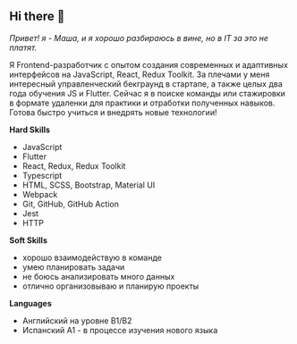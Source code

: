 ## Hi there 👋

*Привет! я - Маша, и я хорошо разбираюсь в вине, но в IT за это не платят.*

Я Frontend-разработчик с опытом создания современных и адаптивных интерфейсов на JavaScript, React, Redux Toolkit. За плечами у меня интересный управленческий бекграунд в стартапе, а также целых два года обучения JS и Flutter.
Сейчас я в поиске команды или стажировки в формате удаленки для практики и отработки полученных навыков.
Готова быстро учиться и внедрять новые технологии!


**Hard Skills**
- JavaScript
- Flutter
- React, Redux, Redux Toolkit
-  Typescript
-  HTML, SCSS, Bootstrap, Material UI
- Webpack
- Git, GitHub, GitHub Action
- Jest
- HTTP

**Soft Skills**
- хорошо взаимодействую в команде
- умею планировать задачи
- не боюсь анализировать много данных 
- отлично организовываю и планирую проекты

**Languages**
- Английский на уровне B1/B2 
- Испанский А1 - в процессе изучения нового языка
<!--
**MashaYanson/MashaYanson** is a ✨ _special_ ✨ repository because its `README.md` (this file) appears on your GitHub profile.

Here are some ideas to get you started:

- 🔭 I’m currently working on ...
- 🌱 I’m currently learning ...
- 👯 I’m looking to collaborate on ...
- 🤔 I’m looking for help with ...
- 💬 Ask me about ...
- 📫 How to reach me: ...
- 😄 Pronouns: ...
- ⚡ Fun fact: ...
-->
